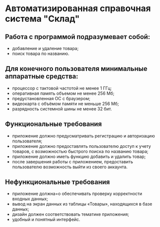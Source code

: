 # Автоматизированная справочная система "Склад"
## Работа с программой подразумевает собой:
* добавление и удаление товара;
* поиск товара по названию.

## Для конечного пользователя минимальные аппаратные средства:
* процессор с тактовой частотой не менее 1 ГГц;
* оперативная память объемом не менее 256 Мб;
* предустановленная ОС с браузером;
* видеокарта с объёмом памяти не меньше 256 Мб;
* разрядность системной шины не менее 32 бит.

## Функциональные требования
* приложение должно предусматривать регистрацию и авторизацию пользователя;
* приложение должно предоставлять пользователю доступ к учету товаров, с возможностью быстрого поиска по названию товара;
* приложение должно иметь функцию добавить и удалить товар;
* после завершения работы с приложением, предоставить пользователю возможность выйти из своего аккаунта.

## Нефункциональные требования
* приложение должна=о обеспечивать проверку корректности входных данных;
* вывод на экран данных из таблицы «Товары», находящихся в базе данных;
* дизайн должен соответствовать тематике приложения;
* удобный и понятный интерфейс.
